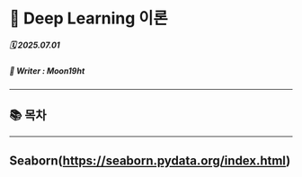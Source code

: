 # 🧠 Deep Learning 이론

##### 🗓️ 2025.07.01
##### 📝 Writer : Moon19ht

---

## 📚 목차

---

## Seaborn(https://seaborn.pydata.org/index.html)

